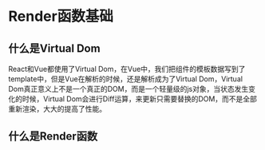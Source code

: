 # Render函数基础

## 什么是Virtual Dom

React和Vue都使用了Virtual Dom，在Vue中，我们把组件的模板数据写到了template中，但是Vue在解析的时候，还是解析成为了Virtual Dom，Virtual Dom真正意义上不是一个真正的DOM，而是一个轻量级的js对象，当状态发生变化的时候，Virtual Dom会进行Diff运算，来更新只需要替换的DOM，而不是全部重新渲染，大大的提高了性能。



## 什么是Render函数